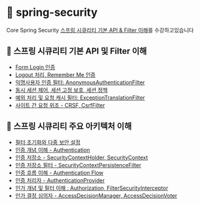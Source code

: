 # 🌱 spring-security
Core Spring Security
[스프링 시큐리티 기본 API & Filter 이해](https://www.inflearn.com/course/%EC%BD%94%EC%96%B4-%EC%8A%A4%ED%94%84%EB%A7%81-%EC%8B%9C%ED%81%90%EB%A6%AC%ED%8B%B0/dashboard)를 수강하고있습니다

## 🧷 스프링 시큐리티 기본 API 및 Filter 이해
- [Form Login 인증](https://github.com/hye0e/spring-security/blob/main/%EC%A0%95%EB%A6%AC/%EC%9D%B8%EC%A6%9DAPI-Login.md)
- [Logout 처리, Remember Me 인증](https://github.com/hye0e/spring-security/blob/main/%EC%A0%95%EB%A6%AC/%EC%9D%B8%EC%A6%9DAPI-Logout%2BRememberMe.md)
- [익명사용자 인증 필터: AnonymousAuthenticationFilter](https://github.com/hye0e/spring-security/blob/main/%EC%A0%95%EB%A6%AC/%EC%9D%B8%EC%A6%9DAPI-AnonymousAuthenticationFilter.md)
- [동시 세션 제어, 세션 고정 보호, 세션 정책](https://github.com/hye0e/spring-security/blob/main/%EC%A0%95%EB%A6%AC/%EC%9D%B8%EC%A6%9DAPI-%EB%8F%99%EC%8B%9C%EC%84%B8%EC%85%98%EC%A0%9C%EC%96%B4%2C%EC%84%B8%EC%85%98%EA%B3%A0%EC%A0%95%EB%B3%B4%ED%98%B8%2C%EC%84%B8%EC%85%98%EC%A0%95%EC%B1%85.md)
- [예외 처리 및 요청 캐시 필터: ExceptionTranslationFilter](https://github.com/hye0e/spring-security/blob/main/%EC%A0%95%EB%A6%AC/%EC%9D%B8%EC%A6%9DAPI-ExceptionTranslationFilter.md)
- [사이트 간 요청 위조 - CRSF, CsrfFilter](https://github.com/hye0e/spring-security/blob/main/%EC%A0%95%EB%A6%AC/FormAPI-CSRF.md)

## 🧷 스프링 시큐리티 주요 아키텍처 이해
- [필터 초기화와 다중 보안 설정](https://github.com/hye0e/spring-security/blob/main/%EC%A0%95%EB%A6%AC/%ED%95%84%ED%84%B0%EC%B4%88%EA%B8%B0%ED%99%94%EC%99%80%20%EB%8B%A4%EC%A4%91%20%EC%84%A4%EC%A0%95%20%ED%81%B4%EB%9E%98%EC%8A%A4.md)
- [인증 개념 이해 - Authentication](https://github.com/hye0e/spring-security/blob/main/%EC%A0%95%EB%A6%AC/%EC%9D%B8%EC%A6%9D%20%EA%B0%9C%EB%85%90%20%EC%9D%B4%ED%95%B4%20-%20Authentication.md)
- [인증 저장소 - SecurityContextHolder, SecurityContext](https://github.com/hye0e/spring-security/blob/main/%EC%A0%95%EB%A6%AC/%EC%9D%B8%EC%A6%9D%20%EC%A0%80%EC%9E%A5%EC%86%8C%20-%20SecurityContextHolder,%20SecurityContext.md)
- [인증 저장소 필터 - SecurityContextPersistenceFilter](https://github.com/hye0e/spring-security/blob/main/%EC%A0%95%EB%A6%AC/SecurityContextPersistenceFilter.md)
- [인증 흐름 이해 - Authentication Flow](https://github.com/hye0e/spring-security/blob/main/%EC%A0%95%EB%A6%AC/%EC%9D%B8%EC%A6%9D%20%ED%9D%90%EB%A6%84%20%EC%9D%B4%ED%95%B4%20-%20Authentication%20Flow.md)
- [인증 처리자 - AuthenticationProvider](https://github.com/hye0e/spring-security/blob/main/%EC%A0%95%EB%A6%AC/%EC%9D%B8%EC%A6%9D%20%EC%B2%98%EB%A6%AC%EC%9E%90%20-%20AuthenticationProvider.md)
- [인가 개념 및 필터 이해 : Authorization, FilterSecurityInterceptor](https://github.com/hye0e/spring-security/blob/main/%EC%A0%95%EB%A6%AC/%EC%9D%B8%EA%B0%80%20%EA%B0%9C%EB%85%90%20%EB%B0%8F%20%ED%95%84%ED%84%B0%20%EC%9D%B4%ED%95%B4%20:%20Authorization,%20FilterSecurityInterceptor.md)
- [인가 결정 심의자 - AccessDecisionManager, AccessDecisionVoter](https://github.com/hye0e/spring-security/blob/main/%EC%A0%95%EB%A6%AC/%EC%9D%B8%EA%B0%80%20%EA%B2%B0%EC%A0%95%20%EC%8B%AC%EC%9D%98%EC%9E%90%20-%20AccessDecisionManager,%20AccessDecisionVoter.md)

